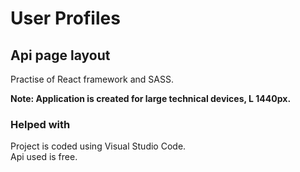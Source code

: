 # User Profiles

## Api page layout

Practise of React framework and SASS.<br/>

**Note: Application is created for large technical devices, L 1440px.**

### Helped with

Project is coded using Visual Studio Code.<br/>
Api used is free.
